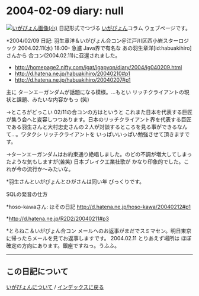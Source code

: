 2004-02-09 diary: null
=====================================================================================================
[![いがぴょん画像(小)](https://igapyon.github.io/diary/images/iga200306s.jpg "いがぴょん")](https://igapyon.github.io/diary/memo/memoigapyon.html) 日記形式でつづる [いがぴょん](https://igapyon.github.io/diary/memo/memoigapyon.html)コラム ウェブページです。

*2004/02/09 日記: 羽生章洋＆いがぴょん合コン＠江戸川区西小岩スターロジック 2004.02.11(水) 18:00-
急遽 Java界で有名な あの羽生章洋[id:habuakihiro]さんから 合コン(2004.02.11)に召還されました。


* http://homepage2.nifty.com/igat/igapyon/diary/2004/ig040209.html
* http://d.hatena.ne.jp/habuakihiro/20040210#p1
* http://d.hatena.ne.jp/habuakihiro/20040207#p1

主に ターンエーガンダムが話題になる模様。…もとい リッチクライアントの現状と課題、みたいな内容かもっ (笑)

→ところがどっこい 02/11の合コンの方はというと これまた日本を代表する巨匠が集う会へと変容しつつあります。日本のリッチクライアント界を代表する巨匠である羽生さんと大村忠史さんの２人が対談するところを見る事ができるなんて…。ワタクシ リッチクライアントを いっぱいいっぱい勉強させて頂きますです。

→ターンエーガンダムはお約束通り絶唱しました。のどの不調が増大してしまったような気もしますが(苦笑) 日本ブレイク工業社歌が かなり印象的でした。これが今の流行か～みたいな。

*羽生さんといがぴょんとひがさんは同い年
びっくりです。

SQLの発音の仕方

*hoso-kawaさん: ほその日記
http://d.hatena.ne.jp/hoso-kawa/20040212#p1

*http://d.hatena.ne.jp/R2D2/20040211#p3

*とらねこ＆いがぴょん合コン
メールへのお返事がまだでスミマセン。明日東京に帰ったらメールを見てお返事しますです。
2004.02.11 とりあえず場所は ほぼ確定の方向にあります。銀座ですねっ。うふふ。



----------------------------------------------------------------------------------------------------

## この日記について
[いがぴょんについて](http://www.igapyon.jp/igapyon/diary/memo/memoigapyon.html) / [インデックスに戻る](https://igapyon.github.io/diary/idxall.html)
